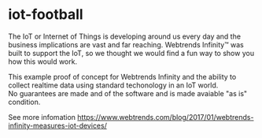 # iot-football

The IoT or Internet of Things is developing around us every day and the business implications are vast and far reaching. Webtrends Infinity™ was built to support the IoT, so we thought we would find a fun way to show you how this would work.

This example proof of concept for Webtrends Infinity and the ability to collect realtime data using standard techonology in an IoT world.  
No guarantees are made and of the software and is made avaiable "as is" condition.

See more infomation https://www.webtrends.com/blog/2017/01/webtrends-infinity-measures-iot-devices/

